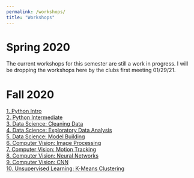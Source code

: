```yaml
---
permalink: /workshops/
title: "Workshops"
---
```


# Spring 2020
The current workshops for this semester are still a work in progress. I will be dropping the workshops here by the clubs first meeting 01/29/21.

# Fall 2020
[1. Python Intro](https://hectorenevarez.github.io/AIClubWorkshopsFall20/#workshop-1)<br>
[2. Python Intermediate](https://hectorenevarez.github.io/AIClubWorkshopsFall20/#workshop-2)<br>
[3. Data Science: Cleaning Data](https://hectorenevarez.github.io/AIClubWorkshopsFall20/#workshop-3-data-science-1)<br>
[4. Data Science: Exploratory Data Analysis](https://hectorenevarez.github.io/AIClubWorkshopsFall20/#workshop-4-data-science-2)<br>
[5. Data Science: Model Building](https://hectorenevarez.github.io/AIClubWorkshopsFall20/#workshop-5-data-science-3)<br>
[6. Computer Vision: Image Processing](https://hectorenevarez.github.io/AIClubWorkshopsFall20/#workshop-6-computer-vision-1)<br>
[7. Computer Vision: Motion Tracking](https://hectorenevarez.github.io/AIClubWorkshopsFall20/#workshop-7-computer-vision-2)<br>
[8. Computer Vision: Neural Networks](https://hectorenevarez.github.io/AIClubWorkshopsFall20/#workshop-8-computer-vision-3)<br>
[9. Computer Vision: CNN](https://hectorenevarez.github.io/AIClubWorkshopsFall20/#workshop-10-convolutional-neural-network)<br>
[10. Unsupervised Learning: K-Means Clustering](https://hectorenevarez.github.io/AIClubWorkshopsFall20/#workshop-9-K-means-clustering)<br>

